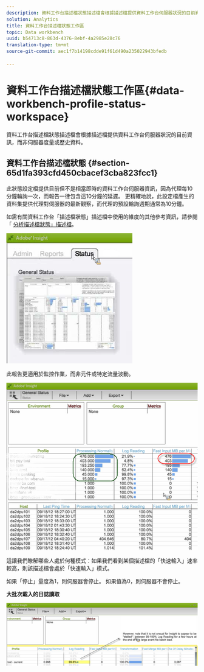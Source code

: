 ```yaml
---
description: 資料工作台描述檔狀態描述檔會根據描述檔提供資料工作台伺服器狀況的目前資訊，而非伺服器度量或歷史資料。
solution: Analytics
title: 資料工作台描述檔狀態工作區
topic: Data workbench
uuid: b54713c8-863d-4376-8ebf-4a2985e28c76
translation-type: tm+mt
source-git-commit: aec1f7b14198cdde91f61d490a235022943bfedb

---
```



# 資料工作台描述檔狀態工作區{#data-workbench-profile-status-workspace}

資料工作台描述檔狀態描述檔會根據描述檔提供資料工作台伺服器狀況的目前資訊，而非伺服器度量或歷史資料。

## 資料工作台描述檔狀態 {#section-65d1fa393cfd450cbacef3cba823fcc1}

此狀態設定檔提供目前但不是相當即時的資料工作台伺服器資訊，因為代理每10分鐘輪詢一次，而報告一律包含這10分鐘的延遲。 更精確地說，此設定檔產生的資料集提供代理對伺服器的最新觀察，而代理的預設輪詢週期通常為10分鐘。

如需有關資料工作台「描述檔狀態」描述檔中使用的維度的其他參考資訊，請參閱「 [分析描述檔狀態」描述檔](../../../home/monitoring-installation/monitoring-profiles/monitoring-profile-using.md#concept-d4cd7da41c8a42bab4aea25418264e64)。

![](assets/Status_General_Status.png)

此報告更適用於監控作業，而非元件或特定流量波動。

![](assets/Status_General_page.png)

這讓我們瞭解哪些人處於何種模式：如果我們看到某個描述檔的「快速輸入」速率較高，則該描述檔會處於「快速輸入」模式。

如果「停止」量度為1，則伺服器會停止。 如果值為0，則伺服器不會停止。

**大批次載入的日誌讀取**

![](assets/Status_General_stalled_log.png)

